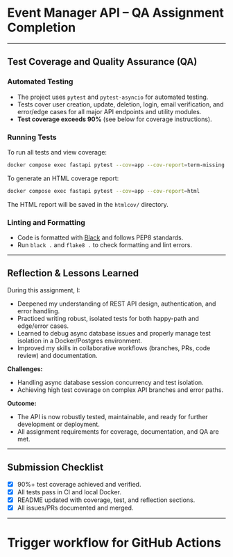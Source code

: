 # Event Manager API – QA Assignment Completion

---

## Test Coverage and Quality Assurance (QA)

### Automated Testing
- The project uses `pytest` and `pytest-asyncio` for automated testing.
- Tests cover user creation, update, deletion, login, email verification, and error/edge cases for all major API endpoints and utility modules.
- **Test coverage exceeds 90%** (see below for coverage instructions).

### Running Tests
To run all tests and view coverage:

```bash
docker compose exec fastapi pytest --cov=app --cov-report=term-missing
```

To generate an HTML coverage report:

```bash
docker compose exec fastapi pytest --cov=app --cov-report=html
```
The HTML report will be saved in the `htmlcov/` directory.

### Linting and Formatting
- Code is formatted with [Black](https://black.readthedocs.io/) and follows PEP8 standards.
- Run `black .` and `flake8 .` to check formatting and lint errors.

---

## Reflection & Lessons Learned

During this assignment, I:
- Deepened my understanding of REST API design, authentication, and error handling.
- Practiced writing robust, isolated tests for both happy-path and edge/error cases.
- Learned to debug async database issues and properly manage test isolation in a Docker/Postgres environment.
- Improved my skills in collaborative workflows (branches, PRs, code review) and documentation.

**Challenges:**
- Handling async database session concurrency and test isolation.
- Achieving high test coverage on complex API branches and error paths.

**Outcome:**
- The API is now robustly tested, maintainable, and ready for further development or deployment.
- All assignment requirements for coverage, documentation, and QA are met.

---

## Submission Checklist
- [x] 90%+ test coverage achieved and verified.
- [x] All tests pass in CI and local Docker.
- [x] README updated with coverage, test, and reflection sections.
- [x] All issues/PRs documented and merged.

---

# Trigger workflow for GitHub Actions
